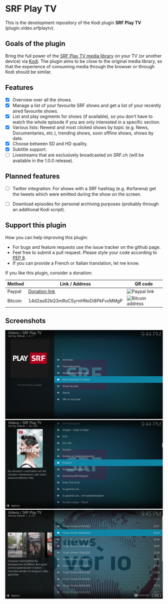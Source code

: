 # SRF Play TV

This is the development repository of the Kodi plugin **SRF Play TV** (plugin.video.srfplaytv).

## Goals of the plugin
Bring the full power of the [SRF Play TV media library](https://www.srf.ch/play/tv) on your TV (or another device) via [Kodi](https://kodi.tv/). The plugin aims to be close to the original media library, so that the experience of consuming media through the browser or through Kodi should be similar.

## Features
 - [x] Overview over all the shows.
 - [x] Manage a list of your favourite SRF shows and get a list of your recently aired favourite shows.
 - [x] List and play segments for shows (if available), so you don't have to watch the whole episode if you are only interested in a specific section.
 - [x] Various lists: Newest and most clicked shows by topic (e.g. News, Documentaries, etc.), trending shows, soon offline shows, shows by date. 
 - [x] Choose between SD and HD quality.
 - [x] Subtitle support.
 - [ ] Livestreams that are exclusively broadcasted on SRF.ch (will be available in the 1.0.0 release).

## Planned features
 - [ ] Twitter integration: For shows with a SRF hashtag (e.g. #srfarena) get the tweets which were emitted during the show on the screen.
 - [ ] Download episodes for personal archiving purposes (probably through an additional Kodi script).


## Support this plugin
How you can help improving this plugin:
 - For bugs and feature requests use the issue tracker on the github page.
 - Feel free to submit a pull request. Please style your code according to [PEP 8](https://www.python.org/dev/peps/pep-0008/).
 - If you can provide a French or Italian translation, let me know.

If you like this plugin, consider a donation:

| Method | Link / Address | QR code |
| --- | --- | --- |
| Paypal | [Donation link](https://www.paypal.com/cgi-bin/webscr?cmd=_s-xclick&hosted_button_id=ZXAFRHTZGRARS) | ![Paypal link](https://raw.githubusercontent.com/goggle/plugin.video.srfplaytv/e62b52bb394eeee98c929895005bbc33e6028770/paypal.png) |
| Bitcoin | 14d2as82kQ3mRoCSyrnHNoDi8PkFvxMMgP | ![Bitcoin address](https://raw.githubusercontent.com/goggle/plugin.video.srfplaytv/af1c696004d9b42c730dc55f7e66596ec3521b99/bitcoin.png) |


## Screenshots
![Main menu](https://raw.githubusercontent.com/goggle/plugin.video.srfplaytv/master/resources/screenshot-01.png)
![A list menu](https://raw.githubusercontent.com/goggle/plugin.video.srfplaytv/master/resources/screenshot-02.png)
![Episode information](https://raw.githubusercontent.com/goggle/plugin.video.srfplaytv/master/resources/screenshot-03.png)